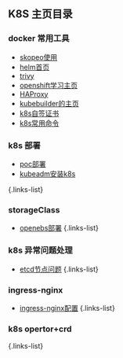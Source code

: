 ## K8S 主页目录

### docker 常用工具 

- [skopeo使用](./skopeo工具/skopeo使用)
- [helm首页](./helm工具/helm首页)
- [trivy](./trivy工具/trivy)
- [openshift学习主页](./openshift/openshift学习主页)
- [HAProxy](./openshift/HAProxy)
- [kubebuilder的主页](./kubebuilder/kubebuilder的主页)
- [k8s自签证书](./kubernets/k8s自签证书)
- [k8s常用命令](./k8s常用命令/k8s常用命令)

### k8s 部署
- [poc部署](/k8s/poc部署/poc部署)
- [kubeadm安装k8s](/k8s/k8s常用命令/kubeadm安装k8s)

{.links-list}

### storageClass
- [openebs部署](/k8s/storageClass/openebs/openebs部署)
{.links-list}

### k8s 异常问题处理
- [etcd节点问题](/k8s/etcd/etcd节点问题)
{.links-list}

### ingress-nginx
- [ingress-nginx配置](/k8s/ingress-nginx/ingress-nginx配置)
{.links-list}

### k8s opertor+crd
{.links-list}

